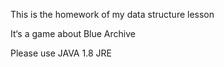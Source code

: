 This is the homework of my data structure lesson

It‘s a game about Blue Archive

Please use JAVA 1.8 JRE
